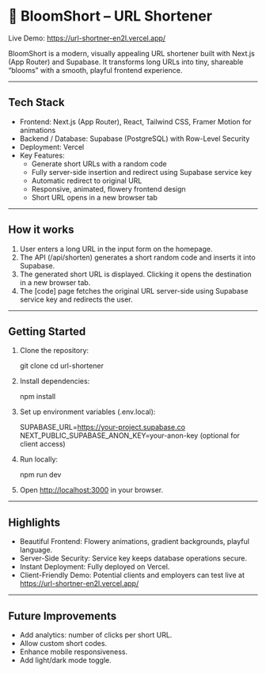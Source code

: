 # 🌸 BloomShort – URL Shortener

Live Demo: <https://url-shortner-en2l.vercel.app/>

BloomShort is a modern, visually appealing URL shortener built with Next.js (App Router) and Supabase. It transforms long URLs into tiny, shareable “blooms” with a smooth, playful frontend experience.

---

## Tech Stack

- Frontend: Next.js (App Router), React, Tailwind CSS, Framer Motion for animations
- Backend / Database: Supabase (PostgreSQL) with Row-Level Security
- Deployment: Vercel
- Key Features:
  - Generate short URLs with a random code
  - Fully server-side insertion and redirect using Supabase service key
  - Automatic redirect to original URL
  - Responsive, animated, flowery frontend design
  - Short URL opens in a new browser tab

---

## How it works

1. User enters a long URL in the input form on the homepage.
2. The API (/api/shorten) generates a short random code and inserts it into Supabase.
3. The generated short URL is displayed. Clicking it opens the destination in a new browser tab.
4. The [code] page fetches the original URL server-side using Supabase service key and redirects the user.

---

## Getting Started

1. Clone the repository:

   git clone <your-repo-url>
   cd url-shortener

2. Install dependencies:

   npm install

3. Set up environment variables (.env.local):

   SUPABASE_URL=<https://your-project.supabase.co>
   NEXT_PUBLIC_SUPABASE_ANON_KEY=your-anon-key (optional for client access)

4. Run locally:

   npm run dev

5. Open <http://localhost:3000> in your browser.

---

## Highlights

- Beautiful Frontend: Flowery animations, gradient backgrounds, playful language.
- Server-Side Security: Service key keeps database operations secure.
- Instant Deployment: Fully deployed on Vercel.
- Client-Friendly Demo: Potential clients and employers can test live at <https://url-shortner-en2l.vercel.app/>

---

## Future Improvements

- Add analytics: number of clicks per short URL.
- Allow custom short codes.
- Enhance mobile responsiveness.
- Add light/dark mode toggle.
